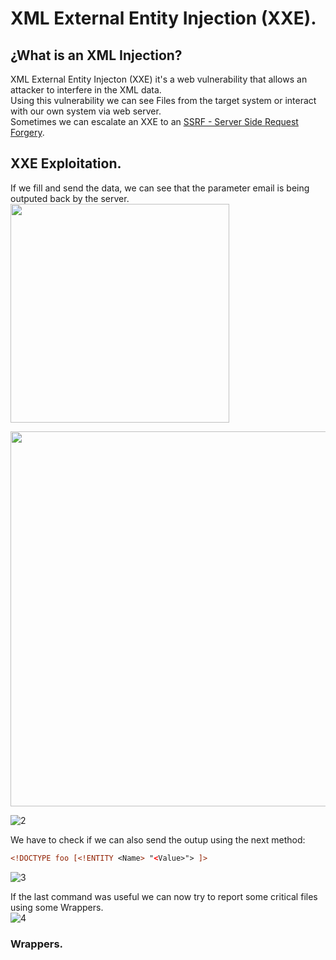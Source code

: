 # XML External Entity Injection (XXE).
## ¿What is an XML Injection?
XML External Entity Injecton (XXE) it's a web vulnerability that allows an attacker to interfere in the XML data. <br />
Using this vulnerability we can see Files from the target system or interact with our own system via web server. <br />
Sometimes we can escalate an XXE to an [SSRF - Server Side Request Forgery](https://github.com/alejandro-pentest/Hacking-Web/tree/main/Server-side%20request%20forgery%20(SSRF)).

## XXE Exploitation.
If we fill and send the data, we can see that the parameter email is being outputed back by the server.<br />
<img src="https://github.com/alejandro-pentest/Hacking-Web/assets/161533623/c60143c4-bda3-4a60-82a6-860ab2410da4" width="350">

<img src="https://github.com/alejandro-pentest/Hacking-Web/assets/161533623/5232d815-f5c9-4423-b751-2d7f422ee09a" width="600">

![2](https://github.com/alejandro-pentest/Hacking-Web/assets/161533623/5232d815-f5c9-4423-b751-2d7f422ee09a)

We have to check if we can also send the outup using the next method:<br />
```xml
<!DOCTYPE foo [<!ENTITY <Name> "<Value>"> ]>
```
![3](https://github.com/alejandro-pentest/Hacking-Web/assets/161533623/f557d264-8ae4-4d03-b479-8f2fcaf13f52)<br />

If the last command was useful we can now try to report some critical files using some Wrappers.<br />
![4](https://github.com/alejandro-pentest/Hacking-Web/assets/161533623/eac5fa56-da99-429f-9d50-4168c56bac44)

### Wrappers.
